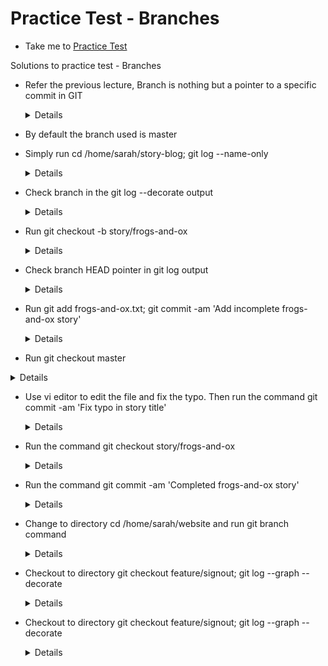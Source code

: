 # Practice Test - Branches
  - Take me to [Practice Test](https://kodekloud.com/courses/1085975/lectures/23241091)
  
Solutions to practice test - Branches
- Refer the previous lecture, Branch is nothing but a pointer to a specific commit in GIT
  
  <details>
  
  ```
  Pointer to a specific commit in git
  ```
  
  </details>
  
- By default the branch used is master
  
- Simply run cd /home/sarah/story-blog; git log --name-only
  
  <details>
  
  ```
  $ cd /home/sarah/story-blog
  $ git log --name-only
  ```
  
  </details>
  
- Check branch in the git log --decorate output

  <details>
  
  ```
  $ git log --decorate
  ```
  
  </details>
  
- Run git checkout -b story/frogs-and-ox

  <details>
  
  ```
  $ git checkout -b story/frogs-and-ox
  ```
  
  </details>
  
- Check branch HEAD pointer in git log output

  <details>
  
  ```
  $ git log
  ```
  
  </details>

- Run git add frogs-and-ox.txt; git commit -am 'Add incomplete frogs-and-ox story'

  <details>
  
  ```
  $ git add frogs-and-ox.txt
  $ git commit -am 'Add incomplete frogs-and-ox story'
  ```
  
  </details>

- Run git checkout master

 <details>
  
  ```
  $ git checkout master
  ```
  
  </details>

- Use vi editor to edit the file and fix the typo. Then run the command git commit -am 'Fix typo in story title' 

  <details>
  
  ```
  $ git commit -am 'Fix typo in story title'
  ```
  
  </details>

- Run the command git checkout story/frogs-and-ox

  <details>
  
  ```
  $ git checkout story/frogs-and-ox
  ```
  
  </details>

- Run the command git commit -am 'Completed frogs-and-ox story'

  <details>
  
  ```
  $ git commit -am 'Completed frogs-and-ox story'
  ```
  
  </details>

- Change to directory cd /home/sarah/website and run git branch command

  <details>
  
  ```
  $ cd /home/sarah/website
  $ git branch
  ```
  
  </details>

- Checkout to directory git checkout feature/signout; git log --graph --decorate

  <details>
  
  ```
  $ git checkout feature/signout
  $ git log --graph --decorate
  ```
  
  </details>

- Checkout to directory git checkout feature/signout; git log --graph --decorate

  <details>
  
  ```
  $ git checkout feature/signout
  $ git log --graph --decorate
  ```


